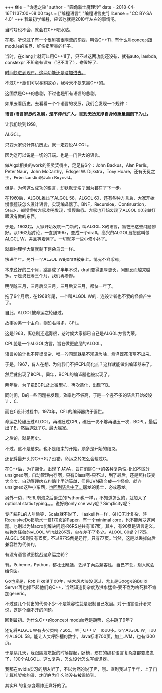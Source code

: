 +++
title = "命运之轮"
author = "圆角骑士魔理沙"
date = 2018-04-16T11:37:00+08:00
tags = ["编程语言", "编程语言史"]
license = "CC BY-SA 4.0"
+++
我最初学编程，应该也就是2010年左右的事情吧。

当时啥也不会，就会在C++吧水贴。

在那，听说过了有一个很厉害很潮流的东西，叫做C++11，有什么叫concept跟module的东西，好像挺厉害的样子。

当时，在clang上就可以用C++11了，只不过这两功能还没有，就有auto, lambda, constexpr 不知道有没有（记不清了），也很好了。

[时间快进到现在，这两功能还是没加进去。](https://www.zhihu.com/question/56943731)

不过C++厨们可以稍稍放心，我今天不是来黑C++的。

这固然是C++的悲剧，不过也是所有语言的悲剧。

  


如果去看历史，去看看一个个语言的发展，我们会发现一个规律：

<strong>语言/语言家族的发展，是不停的扩大，直到无法支撑自身的重量而倒下为止。</strong>

  


让我们跳到1958。

ALGOL。

只要大家说计算机历史，就一定要说ALGOL。

因为这可以说是一切的开端。也是一门伟大的语言。

做Algol相关的work的图灵奖得主，足足有6个：John Backus，Alan Perlis，Peter Naur，John McCarthy，Edsger W. Dijkstra，Tony Hoare。还有无冕之王，Peter Landin跟John Reynold。

但是，为何这么成功的语言，却默默无名？因为错在了下一步。

在1960后，ALGOL推出了ALGOL 58，ALGOL 60，还有各种方言后，大家开始慢慢懂该怎么设计语言，实现编译器了。BNF，Recursion，Continuation，Stack，都慢慢被大家发明发现，慢慢熟悉。大家也开始发现了ALGOL 60没做好跟没有做的东西。

于是，1962起，大家开始发明一门新的，叫ALGOL X的语言，旨在把这些问题修好。从1962起讨论，一直到1965，变成一个draft。高兴的ALGOL厨把这叫做ALGOL W，并且等着用了。一切就差一些小修小补了。

就跟物理学大厦就剩下两朵乌云一样。

快进半年。另外一个ALGOL W的draft被奉上。情况不容乐观。

本来说好的三个月，跳票成了半年不说，draft变得更厚更长，问题反而越来越多。于是说在等三个月，我们再修修。

明明说三月，三月后又三月，三月后又三月，都快一年了。

拖了9个月后，在1968年尾，一个叫ALGOL W的，连设计者也不爱的怪兽产生了。

自此，ALGOL被命运之轮碾过。

  


故事的另一个主角，则知名得多。CPL。

这是1963，离悲剧还远得很，这时候大家都已自己是ALGOL方言为荣。

CPL就是一个ALGOL方言，旨在做更底层的ALGOL。

语言的设计也不算很复杂，唯一的问题就是不知道为啥，编译器死活写不出来。

于是，1967，有人在想，为何我们不把CPL简化点？这样就能做出编译器来了。

然后就出现了BCPL。同年，BCPL的编译器也被实现了。

两年后，为了把BCPL放上微型机，再次简化，出现了B。

同时间，B的一些问题被发现，效率也不够高，于是一个差不多的语言开始被设计，C。

而在C设计过程中，1970年，CPL的编译器终于面世。

命运之轮碾压过ALGOL，再碾压过CPL，碾压一次不够再碾压一次，BCPL，最后出了B，然后造就了C。最大赢家。

之后的，就是历史。

  


不过，这不是结束。也不是结束的开始。顶多是开始的结束。

还记得最开头的C++吗？没错，命运之轮怎么会放过C。

在C++后，为了简化，出现了JAVA，旨在消除C++的各种复杂性-比如不区分unsigned啊，自动管理内存啊，只有Class啊-只不过，到了最后，还是照样该变大变大。自动管理内存的确比手动简单，但是JVM确变成一个怪兽。就连unsigned这种小东西，[也回到语言中了。](https://www.zhihu.com/question/39596383/answer/82267124)屠龙的勇士，必成恶龙。

另外一边，PERL崩溃之后诞生的Python也一样，，不知道怎么的，就加入了optional static typing。。。说好的only one way呢？Simplicity呢？

  


专门搞PL的人别偷笑，Scala就不说了，Haskell也一样，GHC无比复杂，连RecursiveDo都能水一篇[170页的Paper](https://pdfs.semanticscholar.org/20ab/57bf6d14d6a08a950b015d17af5f41b1b22b.pdf)，有一个minimal core，也不能解决这问题。也别以为Macro能解决问题-R6RS总共有187页，其中，有90页是语言定义。被称为怪兽的ALGOL W也就265页，实在差不了多少。ALGOL 60呢？17页。ALGOL 58则只有15页。不过R7RS倒是还行，只有77页。当然，这是以丢掉向后兼容性为代价的。

  


有没有语言试图挑战这命运之轮？

有。Scheme，Python，都壮士断腕，丢掉了向后兼容性。自己不丢，别人就会给你丢。

Go也算是，Rob Pike活了60年，啥大风大浪没见过，尤其是Google的Build Server再也撑不起他们的C++，当然知道复杂度乃洪水猛兽-要不然为啥死撑不肯加generic。

不过这几个付出的代价不少-不是兼容性就是限制自己发展。对于语言设计者来说，这是个绕不开的问题。

  


回到最初。为什么C++的concept module老是跳票，总共跳了9年？

还记得ALGOL W有多少页吗？265。至于C++17，1600多。6个ALGOL W，100个ALGOL 58。能让人大呼卧槽的数字。Java标准700页，加上JVM，也有1300页。

  


于是隔几天，我跟朋友吃饭的时候提起，卧槽，现在的编程语言复杂度都变成鬼了，100个ALGOL。这么复杂，怎么设计怎么写编译器。

我那在nvidia实习的朋友听了，不以为然的说了声，哦。直到我过了半年，上了门计算机架构的课，才明白为什么他没有被震惊到。

  


其实PL的复杂度爆炸还算好的了。



